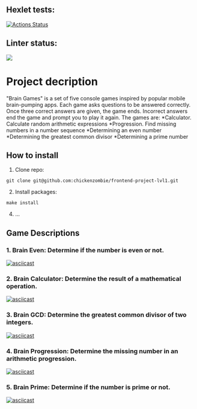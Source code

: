 ## Hexlet tests:
[![Actions Status](https://github.com/chickenzombie/frontend-project-lvl1/workflows/hexlet-check/badge.svg)](https://github.com/chickenzombie/frontend-project-lvl1/actions) 
## Linter status:
<a href="https://codeclimate.com/github/codeclimate/codeclimate/maintainability"><img src="https://api.codeclimate.com/v1/badges/a99a88d28ad37a79dbf6/maintainability" /></a>

# Project decription
"Brain Games" is a set of five console games inspired by popular mobile brain-pumping apps. Each game asks questions to be answered correctly. Once three correct answers are given, the game ends. Incorrect answers end the game and prompt you to play it again. The games are:
*Calculator. Calculate random arithmetic expressions
*Progression. Find missing numbers in a number sequence
*Determining an even number
*Determining the greatest common divisor
*Determining a prime number


## How to install
1. Clone repo:
```
git clone git@github.com:chickenzombie/frontend-project-lvl1.git
```
2. Install packages: 
```
make install
```
4. ...

## Game Descriptions
### 1. Brain Even: Determine if the number is even or not.
[![asciicast](https://asciinema.org/a/v3TVvDaOQWNoBnuI7Qxv2neK5.svg)](https://asciinema.org/a/v3TVvDaOQWNoBnuI7Qxv2neK5)
### 2. Brain Calculator: Determine the result of a mathematical operation.
[![asciicast](https://asciinema.org/a/p9PyWafknz80tD71IhPXG0Abh.svg)](https://asciinema.org/a/p9PyWafknz80tD71IhPXG0Abh)
### 3. Brain GCD: Determine the greatest common divisor of two integers.
[![asciicast](https://asciinema.org/a/JnTrUNBEGUyOzxzQqjsDuRW6B.svg)](https://asciinema.org/a/JnTrUNBEGUyOzxzQqjsDuRW6B)
### 4. Brain Progression: Determine the missing number in an arithmetic progression.
[![asciicast](https://asciinema.org/a/1qH8ZNTzE7IhXgo350eWaoXq0.svg)](https://asciinema.org/a/1qH8ZNTzE7IhXgo350eWaoXq0)
### 5. Brain Prime: Determine if the number is prime or not.
[![asciicast](https://asciinema.org/a/ygeHD01YGOeBDi5zD9JnnLgOF.svg)](https://asciinema.org/a/ygeHD01YGOeBDi5zD9JnnLgOF)

